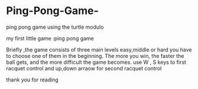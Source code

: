 # Ping-Pong-Game-
ping pong game using the turtle modulo


my first little game :ping pong game 

Briefly ,the game consists of three main levels easy,middle or hard you have to choose one of them in the beginning.
The more you win, the faster the ball gets, and the more difficult the game becomes.
use W , S keys to first racquet control and up,down arraow for second racquet control


thank you for reading 
